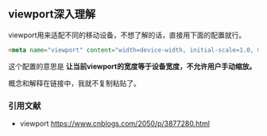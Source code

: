 ## viewport深入理解

viewport用来适配不同的移动设备，不想了解的话，直接用下面的配置就行。

```html
<meta name="viewport" content="width=device-width, initial-scale=1.0, maximum-scale=1.0, user-scalable=0">
```

这个配置的意思是 **让当前viewport的宽度等于设备宽度，不允许用户手动缩放。**



概念和解释在链接中，我就不复制粘贴了。



### 引用文献

- viewport <https://www.cnblogs.com/2050/p/3877280.html>